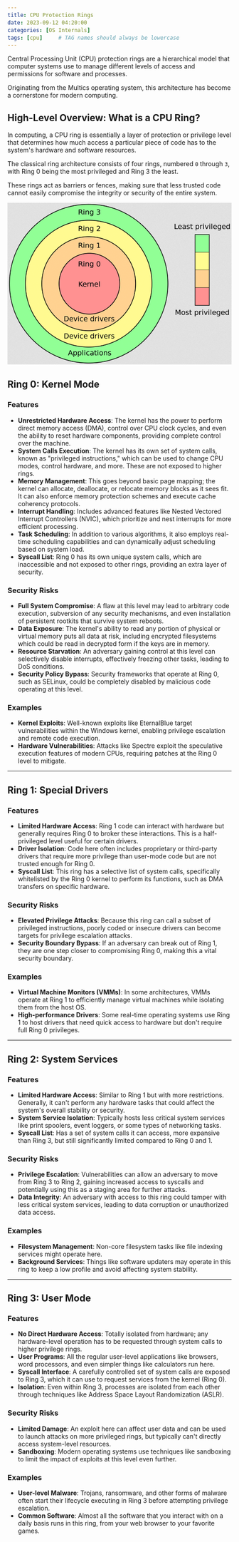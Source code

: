 ```yaml
---
title: CPU Protection Rings
date: 2023-09-12 04:20:00
categories: [OS Internals]
tags: [cpu]     # TAG names should always be lowercase
---
```


Central Processing Unit (CPU) protection rings are a hierarchical model that computer systems use to manage different levels of access and permissions for software and processes. 

Originating from the Multics operating system, this architecture has become a cornerstone for modern computing. 

## High-Level Overview: What is a CPU Ring?

In computing, a CPU ring is essentially a layer of protection or privilege level that determines how much access a particular piece of code has to the system's hardware and software resources. 

The classical ring architecture consists of four rings, numbered `0` through `3`, with Ring 0 being the most privileged and Ring 3 the least. 

These rings act as barriers or fences, making sure that less trusted code cannot easily compromise the integrity or security of the entire system.

![CPU Protection Rings](/assets/img/cpu-protection-ring.png)

## Ring 0: Kernel Mode

### Features

- **Unrestricted Hardware Access**: The kernel has the power to perform direct memory access (DMA), control over CPU clock cycles, and even the ability to reset hardware components, providing complete control over the machine.
- **System Calls Execution**: The kernel has its own set of system calls, known as "privileged instructions," which can be used to change CPU modes, control hardware, and more. These are not exposed to higher rings.
- **Memory Management**: This goes beyond basic page mapping; the kernel can allocate, deallocate, or relocate memory blocks as it sees fit. It can also enforce memory protection schemes and execute cache coherency protocols.
- **Interrupt Handling**: Includes advanced features like Nested Vectored Interrupt Controllers (NVIC), which prioritize and nest interrupts for more efficient processing.
- **Task Scheduling**: In addition to various algorithms, it also employs real-time scheduling capabilities and can dynamically adjust scheduling based on system load.
- **Syscall List**: Ring 0 has its own unique system calls, which are inaccessible and not exposed to other rings, providing an extra layer of security.

### Security Risks

- **Full System Compromise**: A flaw at this level may lead to arbitrary code execution, subversion of any security mechanisms, and even installation of persistent rootkits that survive system reboots.
- **Data Exposure**: The kernel's ability to read any portion of physical or virtual memory puts all data at risk, including encrypted filesystems which could be read in decrypted form if the keys are in memory.
- **Resource Starvation**: An adversary gaining control at this level can selectively disable interrupts, effectively freezing other tasks, leading to DoS conditions.
- **Security Policy Bypass**: Security frameworks that operate at Ring 0, such as SELinux, could be completely disabled by malicious code operating at this level.

### Examples

- **Kernel Exploits**: Well-known exploits like EternalBlue target vulnerabilities within the Windows kernel, enabling privilege escalation and remote code execution.
- **Hardware Vulnerabilities**: Attacks like Spectre exploit the speculative execution features of modern CPUs, requiring patches at the Ring 0 level to mitigate.

---

## Ring 1: Special Drivers

### Features

- **Limited Hardware Access**: Ring 1 code can interact with hardware but generally requires Ring 0 to broker these interactions. This is a half-privileged level useful for certain drivers.
- **Driver Isolation**: Code here often includes proprietary or third-party drivers that require more privilege than user-mode code but are not trusted enough for Ring 0.
- **Syscall List**: This ring has a selective list of system calls, specifically whitelisted by the Ring 0 kernel to perform its functions, such as DMA transfers on specific hardware.

### Security Risks

- **Elevated Privilege Attacks**: Because this ring can call a subset of privileged instructions, poorly coded or insecure drivers can become targets for privilege escalation attacks.
- **Security Boundary Bypass**: If an adversary can break out of Ring 1, they are one step closer to compromising Ring 0, making this a vital security boundary.

### Examples

- **Virtual Machine Monitors (VMMs)**: In some architectures, VMMs operate at Ring 1 to efficiently manage virtual machines while isolating them from the host OS.
- **High-performance Drivers**: Some real-time operating systems use Ring 1 to host drivers that need quick access to hardware but don't require full Ring 0 privileges.

---

## Ring 2: System Services

### Features

- **Limited Hardware Access**: Similar to Ring 1 but with more restrictions. Generally, it can't perform any hardware tasks that could affect the system's overall stability or security.
- **System Service Isolation**: Typically hosts less critical system services like print spoolers, event loggers, or some types of networking tasks.
- **Syscall List**: Has a set of system calls it can access, more expansive than Ring 3, but still significantly limited compared to Ring 0 and 1.

### Security Risks

- **Privilege Escalation**: Vulnerabilities can allow an adversary to move from Ring 3 to Ring 2, gaining increased access to syscalls and potentially using this as a staging area for further attacks.
- **Data Integrity**: An adversary with access to this ring could tamper with less critical system services, leading to data corruption or unauthorized data access.

### Examples

- **Filesystem Management**: Non-core filesystem tasks like file indexing services might operate here.
- **Background Services**: Things like software updaters may operate in this ring to keep a low profile and avoid affecting system stability.

---

## Ring 3: User Mode

### Features

- **No Direct Hardware Access**: Totally isolated from hardware; any hardware-level operation has to be requested through system calls to higher privilege rings.
- **User Programs**: All the regular user-level applications like browsers, word processors, and even simpler things like calculators run here.
- **Syscall Interface**: A carefully controlled set of system calls are exposed to Ring 3, which it can use to request services from the kernel (Ring 0).
- **Isolation**: Even within Ring 3, processes are isolated from each other through techniques like Address Space Layout Randomization (ASLR).

### Security Risks

- **Limited Damage**: An exploit here can affect user data and can be used to launch attacks on more privileged rings, but typically can't directly access system-level resources.
- **Sandboxing**: Modern operating systems use techniques like sandboxing to limit the impact of exploits at this level even further.

### Examples

- **User-level Malware**: Trojans, ransomware, and other forms of malware often start their lifecycle executing in Ring 3 before attempting privilege escalation.
- **Common Software**: Almost all the software that you interact with on a daily basis runs in this ring, from your web browser to your favorite games.
